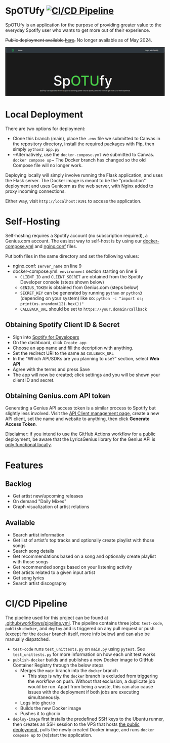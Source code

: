 # SpOTUfy  [![CI/CD Pipeline](https://github.com/Ontario-Tech-NITS/final-project-group-1/actions/workflows/pipeline.yml/badge.svg)](https://github.com/Ontario-Tech-NITS/final-project-group-1/actions/workflows/pipeline.yml)

SpOTUfy is an application for the purpose of providing greater value to the everyday Spotify user who wants to get more out of their experience. 

~~Public deployment available [here](https://spotufy.chunned.ca).~~ No longer available as of May 2024.

![](static/homepage.gif)

# Local Deployment
There are two options for deployment:
- Clone this branch (main), place the `.env` file we submitted to Canvas in the repository directory, install the required packages with Pip, then simply `python3 app.py`
- ~Alternatively, use the `docker-compose.yml` we submitted to Canvas. `docker compose up`~ The Docker branch has changed so the old Compose file will no longer work.

Deploying locally will simply involve running the Flask application, and uses the Flask server. The Docker image is meant to be the "production" deployment and uses Gunicorn as the web server, with Nginx added to proxy incoming connections.

Either way, visit `http://localhost:9191` to access the application.

# Self-Hosting
Self-hosting requires a Spotify account (no subscription required), a Genius.com account. The easiest way to self-host is by using our [docker-compose.yml](https://github.com/Ontario-Tech-NITS/final-project-group-1/blob/main/docker-compose.yml) and [nginx.conf](https://github.com/Ontario-Tech-NITS/final-project-group-1/blob/main/nginx.conf) files.

Put both files in the same directory and set the following values:
- nginx.conf: `server_name` on line 9
- docker-compose.yml: `environment` section starting on line 9
  - `CLIENT_ID` and `CLIENT_SECRET` are obtained from the Spotify Developer console (steps shown below)
  - `GENIUS_TOKEN` is obtained from Genius.com (steps below)
  - `SECRET_KEY` can be generated by running `python` or `python3` (depending on your system) like so: `python -c "import os; print(os.urandom(12).hex())"`
  - `CALLBACK_URL` should be set to `https://your.domain/callback`
  
## Obtaining Spotify Client ID & Secret
- Sign into [Spotify for Developers](https://developer.spotify.com/dashboard)
- On the dashboard, click `Create app`
- Choose an app name and fill the decription with anything. 
- Set the redirect URI to the same as `CALLBACK_URL`
- In the "Which API/SDKs are you planning to use?" section, select **Web API**
- Agree with the terms and press Save
- The app will now be created; click settings and you will be shown your client ID and secret.

## Obtaining Genius.com API token
Generating a Genius API access token is a similar process to Spotify but slightly less involved. Visit the [API Client management page](http://genius.com/api-clients), create a new API client, set the name and website to anything, then click **Generate Access Token**.

Disclaimer: if you intend to use the GitHub Actions workflow for a public deployment, be aware that the LyricsGenius library for the Genius API is [only functional locally](https://github.com/johnwmillr/LyricsGenius/issues/220).

# Features 
## Backlog
- Get artist new/upcoming releases
- On demand "Daily Mixes"
- Graph visualization of artist relations

## Available
- Search artist information
- Get list of artist's top tracks and optionally create playlist with those songs
- Search song details
- Get recommendations based on a song and optionally create playlist with those songs
- Get recommended songs based on your listening activity
- Get artists related to a given input artist
- Get song lyrics
- Search artist discography


# CI/CD Pipeline 
The pipeline used for this project can be found at [.github/workflows/pipeline.yml](.github/workflows/pipeline.yml). The pipeline contains three jobs: `test-code`, `publish-docker`, and `deploy` and is triggered on any pull request or push (except for the `docker` branch itself, more info below) and can also be manually dispatched. 

- `test-code` runs `test_unittests.py` on `main.py` using `pytest`. See `test_unittests.py` for more information on how each unit test works
- `publish-docker` builds and publishes a new Docker image to GitHub Container Registry through the below steps
  - Merges the `main` branch into the `docker` branch
    - This step is why the `docker` branch is excluded from triggering the workflow on push. Without that exclusion, a duplicate job would be run. Apart from being a waste, this can also cause issues with the deployment if both jobs are executing simultaneously. 
  - Logs into ghcr.io
  - Builds the new Docker image 
  - Pushes it to ghcr.io 
- `deploy-image` first installs the predefined SSH keys to the Ubuntu runner, then creates an SSH session to the VPS that hosts [the public deployment](https://spotufy.chunned.ca), pulls the newly created Docker image, and runs `docker compose up` to (re)start the application.
